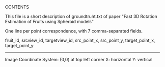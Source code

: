 CONTENTS

This file is a short description of groundtruht.txt of paper "Fast 3D Rotation Estimation of Fruits using Spheroid models"

One line per point correspondence, with 7 comma-separated fields.

fruit_id, srcview_id, targetview_id, src_point_x, src_point_y, target_point_x, target_point_y



--------------------------------------------------------------
Image Coordinate System:
  (0,0) at top left corner
  X: horizontal
  Y: vertical
